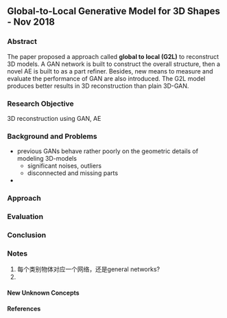## Global-to-Local Generative Model for 3D Shapes - Nov 2018

### Abstract

The paper proposed a approach called **global to local (G2L)** to reconstruct 3D models.  A GAN network is built to construct the overall structure, then a novel AE is built to as a part refiner. Besides, new means to measure and evaluate the performance of GAN are also introduced. The G2L model produces better results in 3D reconstruction than plain 3D-GAN.

### Research Objective

3D reconstruction using GAN, AE

### Background and Problems

- previous GANs behave rather poorly on the geometric details of modeling 3D-models 
  - significant noises, outliers
  - disconnected and missing parts
- 

### Approach



### Evaluation



### Conclusion



### Notes

1. 每个类别物体对应一个网络，还是general networks?
2. 

#### New Unknown Concepts



#### References











